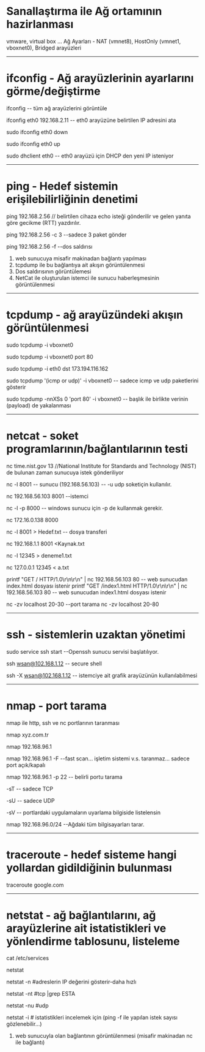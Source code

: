# Sanallaştırma ile Ağ ortamının hazirlanması
vmware, virtual box ...
Ağ Ayarları - NAT (vmnet8), HostOnly (vmnet1, vboxnet0), Bridged arayüzleri

---

# ifconfig - Ağ arayüzlerinin ayarlarını görme/değiştirme

ifconfig -- tüm ağ arayüzlerini görüntüle

ifconfig eth0 192.168.2.11 -- eth0 arayüzüne belirtilen IP adresini ata

sudo ifconfig eth0 down

sudo ifconfig eth0 up

sudo dhclient eth0     -- eth0 arayüzü için DHCP den yeni IP isteniyor

---
# ping - Hedef sistemin erişilebilirliğinin denetimi

ping 192.168.2.56   // belirtilen cihaza echo isteği gönderilir ve gelen yanıta göre gecikme (RTT) yazdırılır. 

ping 192.168.2.56 -c 3  --sadece 3 paket gönder

ping 192.168.2.56 -f --dos saldırısı

1. web sunucuya misafir makinadan bağlantı yapılması
2. tcpdump ile bu bağlantıya ait akışın görüntülenmesi
3. Dos saldırısının görüntülemesi
4. NetCat ile oluşturulan istemci ile sunucu haberleşmesinin görüntülenmesi
---

# tcpdump - ağ arayüzündeki akışın görüntülenmesi 

sudo tcpdump -i vboxnet0

sudo tcpdump -i vboxnet0 port 80
         
sudo tcpdump -i eth0 dst 173.194.116.162
         
sudo tcpdump  '(icmp or udp)' -i vboxnet0 -- sadece icmp ve udp paketlerini gösterir

sudo tcpdump -nnXSs 0 'port 80' -i vboxnet0  -- başlık ile birlikte verinin (payload) de yakalanması 

---
# netcat - soket programlarının/bağlantılarının testi

nc time.nist.gov 13 //National Institute for Standards and Technology (NIST) de bulunan zaman sunucuya istek gönderiliyor

nc -l 8001 -- sunucu (192.168.56.103) --  -u udp soketiçin kullanılır.
         
nc 192.168.56.103 8001 --istemci


nc -l -p 8000 -- windows sunucu için -p de kullanmak gerekir.
         
nc 172.16.0.138 8000
         
         
nc -l 8001 > Hedef.txt -- dosya transferi

nc 192.168.1.1 8001 <Kaynak.txt


nc -l 12345 > deneme1.txt

nc 127.0.0.1 12345 < a.txt
 

printf "GET / HTTP/1.0\r\n\r\n" | nc 192.168.56.103 80 -- web sunucudan index.html dosyası istenir
printf "GET /index1.html HTTP/1.0\r\n\r\n" | nc 192.168.56.103 80 -- web sunucudan index1.html dosyası istenir

nc -zv localhost 20-30 --port tarama
nc -zv localhost 20-80

---
# ssh - sistemlerin uzaktan yönetimi

sudo service ssh start  --Openssh sunucu servisi başlatılıyor.

ssh wsan@102.168.1.12  -- secure shell

ssh -X wsan@102.168.1.12 -- istemciye ait grafik arayüzünün kullanılabilmesi


---
# nmap - port tarama

nmap ile http, ssh ve nc portlarının taranması

nmap xyz.com.tr

nmap 192.168.96.1
         

nmap 192.168.96.1 -F --fast scan...  işletim sistemi v.s. taranmaz... sadece port açık/kapalı

nmap 192.168.96.1 -p 22 -- belirli portu tarama

-sT -- sadece TCP

-sU -- sadece UDP

-sV -- portlardaki uygulamaların uyarlama bilgiside listelensin

nmap 192.168.96.0/24 --Ağdaki tüm bilgisayarları tarar.

---
# traceroute - hedef sisteme hangi yollardan gidildiğinin bulunması

traceroute google.com

---
# netstat - ağ bağlantılarını, ağ arayüzlerine ait istatistikleri ve yönlendirme tablosunu, listeleme

cat /etc/services

netstat

netstat -n #adreslerin IP değerini gösterir-daha hızlı

netstat -nt #tcp |grep ESTA

netstat -nu #udp

netstat -i # istatistikleri incelemek için (ping -f ile yapılan istek sayısı gözlenebilir...) 

1. web sunucuyla olan bağlantının görüntülenmesi (misafir makinadan nc ile bağlantı) 
